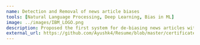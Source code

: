 ```yaml
---
name: Detection and Removal of news article biases
tools: [Natural Language Processing, Deep Learning, Bias in ML]
image: ../images/IBM_LOGO.png
description: Proposed the first system for de-biasing news articles with token-level explainability and improved detection by auxilliary losses.
external_url: https://github.com/Ayushk4/Resume/blob/master/certificates/IBM_GRM_Ayush_Kaushal.pdf
---
```

